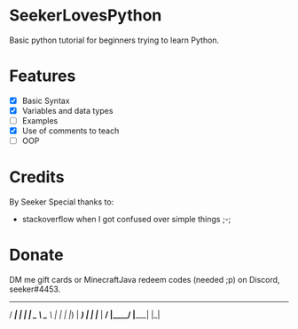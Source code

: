  

                        
# SeekerLovesPython
Basic python tutorial for beginners trying to learn Python.
# Features
- [x] Basic Syntax
- [x] Variables and data types
- [ ] Examples
- [x] Use of comments to teach
- [ ] OOP
# Credits
By Seeker
Special thanks to:
- stackoverflow when I got confused over simple things ;-;
# Donate
DM me gift cards or MinecraftJava redeem codes (needed ;p) on Discord, seeker#4453.





  ____    _       ____  
 / ___|  | |     |  _ \ 
 \___ \  | |     | |_) |
  ___) | | |___  |  __/ 
 |____/  |_____| |_|    
                        
